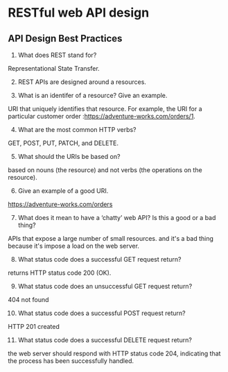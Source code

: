 # RESTful web API design

## API Design Best Practices

1. What does REST stand for?

Representational State Transfer.

2. REST APIs are designed around a resources.

3. What is an identifer of a resource? Give an example.

URI that uniquely identifies that resource. For example, the URI for a particular customer order :<https://adventure-works.com/orders/1>.

4. What are the most common HTTP verbs?

GET, POST, PUT, PATCH, and DELETE.

5. What should the URIs be based on?

based on nouns (the resource) and not verbs (the operations on the resource).

6. Give an example of a good URI.

<https://adventure-works.com/orders>

7. What does it mean to have a ‘chatty’ web API? Is this a good or a bad thing?

APIs that expose a large number of small resources. and it's a bad thing because it's impose a load on the web server.

8. What status code does a successful GET request return?

returns HTTP status code 200 (OK).

9. What status code does an unsuccessful GET request return?

404 not found

10. What status code does a successful POST request return?

HTTP 201 created

11. What status code does a successful DELETE request return?

the web server should respond with HTTP status code 204, indicating that the process has been successfully handled.
